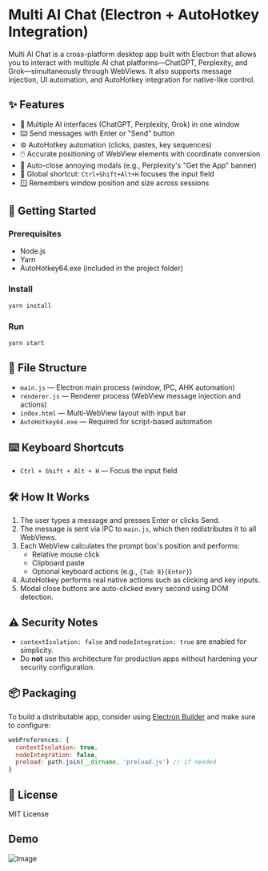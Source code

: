 # Multi AI Chat (Electron + AutoHotkey Integration)

Multi AI Chat is a cross-platform desktop app built with Electron that allows you to interact with multiple AI chat platforms—ChatGPT, Perplexity, and Grok—simultaneously through WebViews. It also supports message injection, UI automation, and AutoHotkey integration for native-like control.

## ✨ Features

- 📱 Multiple AI interfaces (ChatGPT, Perplexity, Grok) in one window
- ⌨️ Send messages with Enter or "Send" button
- ⚙️ AutoHotkey automation (clicks, pastes, key sequences)
- 🖱️ Accurate positioning of WebView elements with coordinate conversion
- 🧠 Auto-close annoying modals (e.g., Perplexity's "Get the App" banner)
- 🔐 Global shortcut: `Ctrl+Shift+Alt+H` focuses the input field
- 🪟 Remembers window position and size across sessions

## 🚀 Getting Started

### Prerequisites

- Node.js
- Yarn
- AutoHotkey64.exe (included in the project folder)

### Install

```bash
yarn install
```

### Run

```bash
yarn start
```

## 🔧 File Structure

- `main.js` — Electron main process (window, IPC, AHK automation)
- `renderer.js` — Renderer process (WebView message injection and actions)
- `index.html` — Multi-WebView layout with input bar
- `AutoHotkey64.exe` — Required for script-based automation

## ⌨️ Keyboard Shortcuts

- `Ctrl + Shift + Alt + H` — Focus the input field

## 🛠 How It Works

1. The user types a message and presses Enter or clicks Send.
2. The message is sent via IPC to `main.js`, which then redistributes it to all WebViews.
3. Each WebView calculates the prompt box's position and performs:
   - Relative mouse click
   - Clipboard paste
   - Optional keyboard actions (e.g., `{Tab 8}{Enter}`)
4. AutoHotkey performs real native actions such as clicking and key inputs.
5. Modal close buttons are auto-clicked every second using DOM detection.

## ⚠️ Security Notes

- `contextIsolation: false` and `nodeIntegration: true` are enabled for simplicity.
- Do **not** use this architecture for production apps without hardening your security configuration.

## 📦 Packaging

To build a distributable app, consider using [Electron Builder](https://www.electron.build/) and make sure to configure:

```js
webPreferences: {
  contextIsolation: true,
  nodeIntegration: false,
  preload: path.join(__dirname, 'preload.js') // if needed
}
```

## 📄 License

MIT License

## Demo

![Image](https://github.com/user-attachments/assets/c54f2892-10ac-40d4-b9c5-5aa8304a3215)